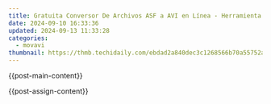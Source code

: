 ```yaml
---
title: Gratuita Conversor De Archivos ASF a AVI en Línea - Herramienta Sin Costo Con Movavi
date: 2024-09-10 16:33:36
updated: 2024-09-13 11:33:28
categories:
  - movavi
thumbnail: https://thmb.techidaily.com/ebdad2a840dec3c1268566b70a55752afebf362104fe97ee34bca7557147f02e.jpg
---
```


{{post-main-content}}

<ins class="adsbygoogle"
     style="display:block"
     data-ad-format="autorelaxed"
     data-ad-client="ca-pub-7571918770474297"
     data-ad-slot="1223367746"></ins>

{{post-assign-content}}

<ins class="adsbygoogle"
     style="display:block"
     data-ad-client="ca-pub-7571918770474297"
     data-ad-slot="8358498916"
     data-ad-format="auto"
     data-full-width-responsive="true"></ins>
